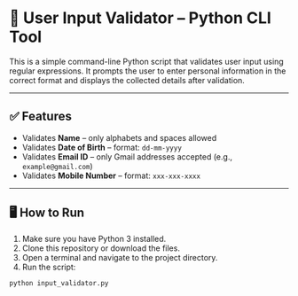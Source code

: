 # 🧾 User Input Validator – Python CLI Tool

This is a simple command-line Python script that validates user input using regular expressions. It prompts the user to enter personal information in the correct format and displays the collected details after validation.

---

## ✅ Features

- Validates **Name** – only alphabets and spaces allowed  
- Validates **Date of Birth** – format: `dd-mm-yyyy`  
- Validates **Email ID** – only Gmail addresses accepted (e.g., `example@gmail.com`)  
- Validates **Mobile Number** – format: `xxx-xxx-xxxx`

---

## 🖥️ How to Run

1. Make sure you have Python 3 installed.
2. Clone this repository or download the files.
3. Open a terminal and navigate to the project directory.
4. Run the script:

```bash
python input_validator.py
